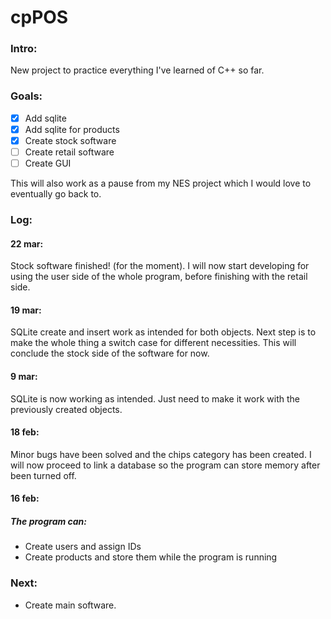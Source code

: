 # cpPOS


### Intro:
New project to practice everything I've learned of C++ so far.

### Goals:
- [x] Add sqlite
- [x] Add sqlite for products
- [x] Create stock software
- [ ] Create retail software
- [ ] Create GUI

This will also work as a pause from my NES project which I would love to eventually go back to.

### Log:
#### 22 mar:
Stock software finished! (for the moment). 
I will now start developing for using the user side of the whole program,
before finishing with the retail side.

#### 19 mar:
SQLite create and insert work as intended for both objects. 
Next step is to make the whole thing a switch case for different necessities.
This will conclude the stock side of the software for now.

#### 9 mar:
SQLite is now working as intended. Just need to make it work with the previously created objects.

#### 18 feb:
Minor bugs have been solved and the chips category has been created.
I will now proceed to link a database so the program can store memory after been turned off.

#### 16 feb:
##### The program can:
- Create users and assign IDs
- Create products and store them while the program is running

### Next:
- Create main software.

